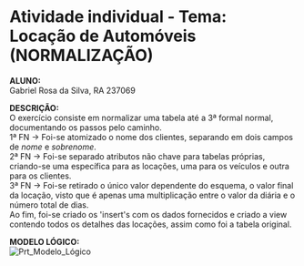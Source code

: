 # Atividade individual - Tema: Locação de Automóveis (NORMALIZAÇÃO)

**ALUNO:** </br>
Gabriel Rosa da Silva, RA 237069

**DESCRIÇÃO:** </br>
O exercício consiste em normalizar uma tabela até a 3ª formal normal, documentando os passos pelo caminho. </br>
1ª FN -> Foi-se atomizado o nome dos clientes, separando em dois campos de *nome* e *sobrenome*. </br>
2ª FN -> Foi-se separado atributos não chave para tabelas próprias, criando-se uma específica para as locações, uma para os veículos e outra para os clientes. </br>
3ª FN -> Foi-se retirado o único valor dependente do esquema, o valor final da locação, visto que é apenas uma multiplicação entre o valor da diária e o número total de dias. </br>
Ao fim, foi-se criado os 'insert's com os dados fornecidos e criado a view contendo todos os detalhes das locações, assim como foi a tabela original. </br>

**MODELO LÓGICO:** </br>
![Prt_Modelo_Lógico](https://github.com/GabrielRosa835/Tarefa-Normalizacao/assets/150252238/c6534db4-ffc5-4ebc-82f5-98a4b8de957f)

